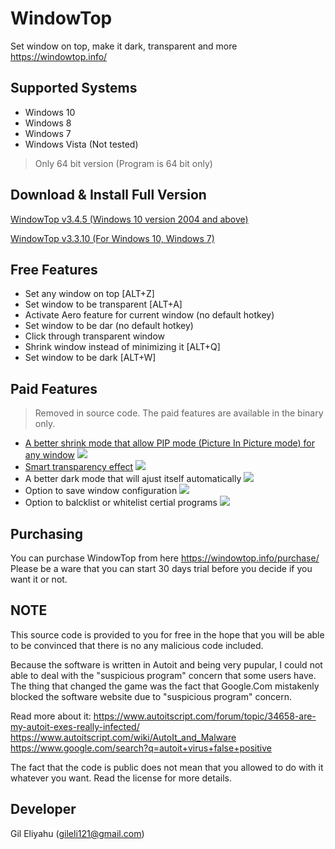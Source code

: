 # WindowTop
Set window on top, make it dark, transparent and more
https://windowtop.info/

## Supported Systems
* Windows 10
* Windows 8
* Windows 7
* Windows Vista (Not tested)

> Only 64 bit version (Program is 64 bit only)

## Download & Install Full Version
[WindowTop v3.4.5 (Windows 10 version 2004 and above)](https://github.com/gileli121/WindowTop/releases/latest) 

[WindowTop v3.3.10 (For Windows 10, Windows 7)](https://github.com/gileli121/WindowTop/releases/v3.3.10) 

## Free Features
* Set any window on top  [ALT+Z]
* Set window to be transparent [ALT+A]
* Activate Aero feature for current window (no default hotkey)
* Set window to be dar (no default hotkey)
* Click through transparent window
* Shrink window instead of minimizing it [ALT+Q]
* Set window to be dark [ALT+W]

## Paid Features
> Removed in source code.
> The paid features are available in the binary only.

* [A better shrink mode that allow PIP mode (Picture In Picture mode) for any window](https://windowtop.info/2020/05/08/how-to-watch-videos-while-working-pip-mode/)
![](https://windowtop.info/wp-content/uploads/shrink_preview_resize_3.gif)
* [Smart transparency effect](https://windowtop.info/2020/05/07/how-to-make-your-ide-or-code-editor-with-transparent-background/)
![](https://windowtop.info/wp-content/uploads/image-8-1536x671.png)
* A better dark mode that will ajust itself automatically
![](https://windowtop.info/wp-content/uploads/brizy/2573/assets/images/iW=561&iH=315&oX=3&oY=0&cW=555&cH=315/darkmode_pro_gif.gif)
* Option to save window configuration 
![](https://windowtop.info/wp-content/uploads/brizy/2573/assets/images/iW=555&iH=373&oX=0&oY=30&cW=555&cH=313/save_win_config-1.png)
* Option to balcklist or whitelist certial programs
![](https://windowtop.info/wp-content/uploads/brizy/2573/assets/images/iW=395&iH=441&oX=0&oY=0&cW=395&cH=441/blacklist2.png)

## Purchasing
You can purchase WindowTop from here
https://windowtop.info/purchase/
Please be a ware that you can start 30 days trial before you decide if you want it or not.

## NOTE
This source code is provided to you for free in the hope that you will be able to be convinced that there is no any malicious code included.

Because the software is written in Autoit and being very pupular, I could not able to deal with the "suspicious program" concern that some users have. The thing that changed the game was the fact that Google.Com mistakenly blocked the software website due to "suspicious program" concern.

Read more about it:
https://www.autoitscript.com/forum/topic/34658-are-my-autoit-exes-really-infected/
https://www.autoitscript.com/wiki/AutoIt_and_Malware
https://www.google.com/search?q=autoit+virus+false+positive

The fact that the code is public does not mean that you allowed to do with it whatever you want. Read the license for more details. 


## Developer
Gil Eliyahu (gileli121@gmail.com)


